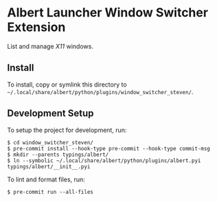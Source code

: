 # Albert Launcher Window Switcher Extension
List and manage *X11* windows.

## Install
To install, copy or symlink this directory to `~/.local/share/albert/python/plugins/window_switcher_steven/`.

## Development Setup
To setup the project for development, run:

    $ cd window_switcher_steven/
    $ pre-commit install --hook-type pre-commit --hook-type commit-msg
    $ mkdir --parents typings/albert/
    $ ln --symbolic ~/.local/share/albert/python/plugins/albert.pyi typings/albert/__init__.pyi

To lint and format files, run:

    $ pre-commit run --all-files
